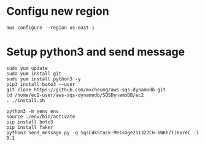 # Configu new region

```
aws configure --region us-east-1
```


# Setup python3 and send message

```
sudo yum update
sudo yum install git
sudo yum install python3 -y
pip3 install boto3 ——user
git clone https://github.com/mxcheung/aws-sqs-dynamodb.git
cd /home/ec2-user/aws-sqs-dynamodb/SQSDynamoDB/ec2
. ./install.sh
```

```
python3 -m venv env
source ./env/bin/activate
pip install boto3
pip install faker
python3 send_message.py -q SqsCdkStack-Message251322C6-bWKhZTJ6oreC -i 0.1
```
